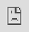 ```yaml
---
title: Video Highlights
permalink: /gallery/video/
variant: tiptap
description: SCAI brings together 42 distinguished experts from various fields
  of academia, industry, and government.
---
```

<p>     </p><div class="iframe-wrapper"><iframe style="top: 0;                left: 0;                right: 0;                bottom: 0;                height: 100%;                border: none;                max-width: 100%;                position: absolute;" height="720" width="1280" allowfullscreen="true" frameborder="0" src="https://www.youtube.com/embed/xH9ymuCrp04?si=0OH7K41EyagECA_w"></iframe></div><p>    </p>